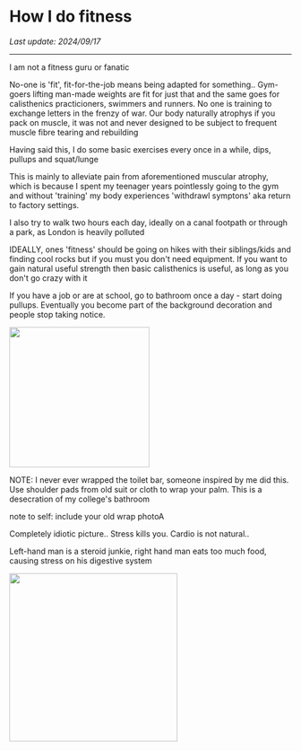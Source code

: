 # How I do fitness

*Last update: 2024/09/17*

<hr>

I am not a fitness guru or fanatic

No-one is 'fit', fit-for-the-job means being adapted for something.. Gym-goers lifting man-made weights are fit for just that and the same goes for calisthenics practicioners, swimmers and runners. No one is training to exchange letters in the frenzy of war. Our body naturally atrophys if you pack on muscle, it was not and never designed to be subject to frequent muscle fibre tearing and rebuilding

Having said this, I do some basic exercises every once in a while, dips, pullups and squat/lunge

This is mainly to alleviate pain from aforementioned muscular atrophy, which is because I spent my teenager years pointlessly going to the gym and without 'training' my body experiences 'withdrawl symptons' aka return to factory settings.

I also try to walk two hours each day, ideally on a canal footpath or through a park, as London is heavily polluted

IDEALLY, ones 'fitness' should be going on hikes with their siblings/kids and finding cool rocks but if you must you don't need equipment. If you want to gain natural useful strength then basic calisthenics is useful, as long as you don't go crazy with it

If you have a job or are at school, go to bathroom once a day - start doing pullups. Eventually you become part of the background decoration and people stop taking notice.

<img src="toilet_pullup.avif" style="width: auto; height: 250px;">

NOTE: I never ever wrapped the toilet bar, someone inspired by me did this. Use shoulder pads from old suit or cloth to wrap your palm. This is a desecration of my college's bathroom

note to self: include your old wrap photoA



Completely idiotic picture.. Stress kills you. Cardio is not natural..

Left-hand man is a steroid junkie, right hand man eats too much food, causing stress on his digestive system

<img src="/suffer_or_suffer.avif" style="width: 300px; height: auto;">
